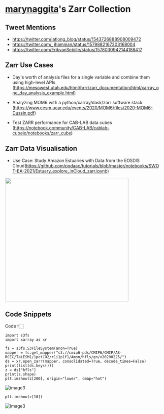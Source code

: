 # [marynaggita](https://github.com/marynaggita/)'s Zarr Collection

## Tweet Mentions

- https://twitter.com/latlong_blog/status/1543726888908009472
- https://twitter.com/_jhamman/status/1579882167303168004
- https://twitter.com/ErikvanSebille/status/1578030942144188417

## Zarr Use Cases
- Day's worth of analysis files for a single variable and combine them using high-level APIs.(https://mesowest.utah.edu/html/hrrr/zarr_documentation/html/xarray_one_day_analysis_example.html)

- Analyzing MOM6 with a python/xarray/dask/zarr software stack (https://www.cesm.ucar.edu/events/2020/MOM6/files/2020-MOM6-Dussin.pdf)

- Test ZARR performance for CAB-LAB data cubes (https://notebook.community/CAB-LAB/cablab-cubeio/notebooks/zarr_cube)


## Zarr Data Visualisation
- Use Case: Study Amazon Estuaries with Data from the EOSDIS Cloud(https://github.com/podaac/tutorials/blob/master/notebooks/SWOT-EA-2021/Estuary_explore_inCloud_zarr.ipynb)

<img src="https://github.com/marynaggita/beautiful-zarr/blob/marynaggita/_data/marynaggita/Screenshots/data1.PNG" width="400" height="400" display="block" margin= "0 auto">


## Code Snippets


Code 👇🏻

```
import s3fs
import xarray as xr

fs = s3fs.S3FileSystem(anon=True)
mapper = fs.get_mapper("s3://cmip6-pds/CMIP6/CMIP/AS-RCEC/TaiESM1/1pctCO2/r1i1p1f1/Amon/hfls/gn/v20200225/")
ds = xr.open_zarr(mapper, consolidated=True, decode_times=False)
print(list(ds.keys()))
z = ds["hfls"]
print(z.shape)
plt.imshow(z[200], origin="lower", cmap="hot")
```
![image3](https://github.com/marynaggita/beautiful-zarr/blob/marynaggita/_data/marynaggita/Screenshots/data6.PNG)

```
plt.imshow(z[10])
```
![image3](https://github.com/marynaggita/beautiful-zarr/blob/marynaggita/_data/marynaggita/Screenshots/data7.png)



